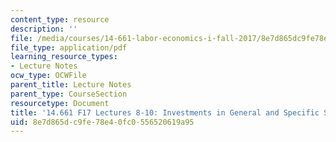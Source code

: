 ```yaml
---
content_type: resource
description: ''
file: /media/courses/14-661-labor-economics-i-fall-2017/8e7d865dc9fe78e40fc0556520619a95_MIT14_661F17_lec8_10.pdf
file_type: application/pdf
learning_resource_types:
- Lecture Notes
ocw_type: OCWFile
parent_title: Lecture Notes
parent_type: CourseSection
resourcetype: Document
title: '14.661 F17 Lectures 8-10: Investments in General and Specific Skills'
uid: 8e7d865d-c9fe-78e4-0fc0-556520619a95
---
```

